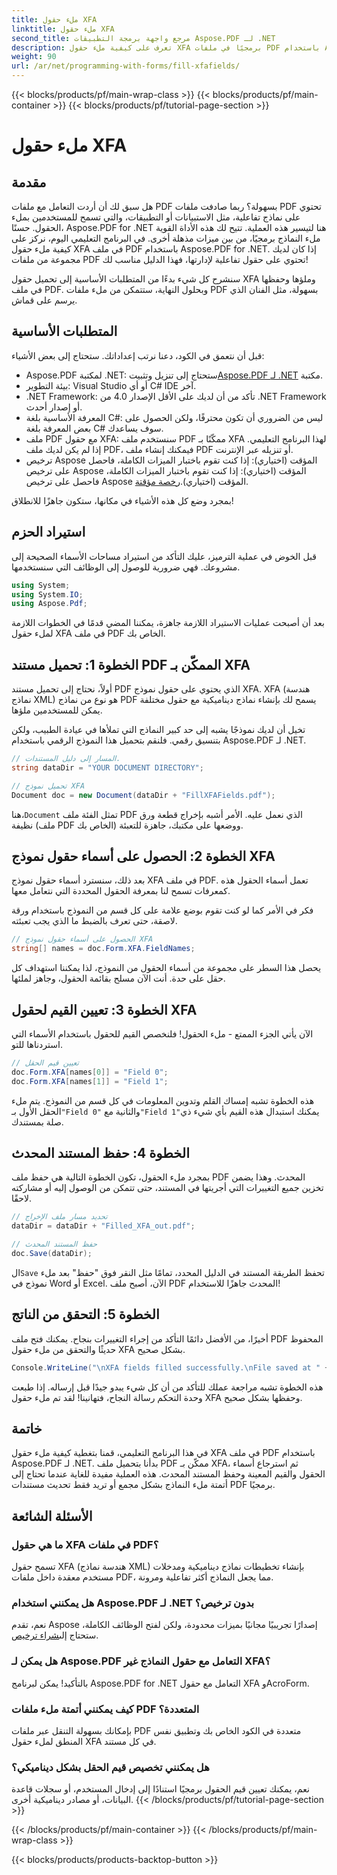 ```yaml
---
title: ملء حقول XFA
linktitle: ملء حقول XFA
second_title: مرجع واجهة برمجة التطبيقات Aspose.PDF لـ .NET
description: تعرف على كيفية ملء حقول XFA برمجيًا في ملفات PDF باستخدام Aspose.PDF for .NET من خلال هذا البرنامج التعليمي خطوة بخطوة. اكتشف أدوات معالجة PDF البسيطة والقوية.
weight: 90
url: /ar/net/programming-with-forms/fill-xfafields/
---
```


{{< blocks/products/pf/main-wrap-class >}}
{{< blocks/products/pf/main-container >}}
{{< blocks/products/pf/tutorial-page-section >}}

# ملء حقول XFA

## مقدمة

هل سبق لك أن أردت التعامل مع ملفات PDF بسهولة؟ ربما صادفت ملفات PDF تحتوي على نماذج تفاعلية، مثل الاستبيانات أو التطبيقات، والتي تسمح للمستخدمين بملء الحقول. حسنًا، Aspose.PDF for .NET هنا لتيسير هذه العملية. تتيح لك هذه الأداة القوية ملء النماذج برمجيًا، من بين ميزات مذهلة أخرى. في البرنامج التعليمي اليوم، نركز على كيفية ملء حقول XFA في ملف PDF باستخدام Aspose.PDF for .NET. إذا كان لديك مجموعة من ملفات PDF تحتوي على حقول تفاعلية لإدارتها، فهذا الدليل مناسب لك!

سنشرح كل شيء بدءًا من المتطلبات الأساسية إلى تحميل حقول XFA وملؤها وحفظها في ملف PDF. وبحلول النهاية، ستتمكن من ملء ملفات PDF بسهولة، مثل الفنان الذي يرسم على قماش.

## المتطلبات الأساسية

قبل أن نتعمق في الكود، دعنا نرتب إعداداتك. ستحتاج إلى بعض الأشياء:

-  Aspose.PDF لمكتبة .NET: ستحتاج إلى تنزيل وتثبيت[Aspose.PDF لـ .NET](https://releases.aspose.com/pdf/net/) مكتبة.
- بيئة التطوير: Visual Studio أو أي C# IDE آخر.
- .NET Framework: تأكد من أن لديك على الأقل الإصدار 4.0 من .NET Framework أو إصدار أحدث.
- المعرفة الأساسية بلغة C#: ليس من الضروري أن تكون محترفًا، ولكن الحصول على بعض المعرفة بلغة C# سوف يساعدك.
- ملف PDF مع حقول XFA: سنستخدم ملف PDF ممكّنًا بـ XFA لهذا البرنامج التعليمي. إذا لم يكن لديك ملف PDF، فيمكنك إنشاء ملف PDF أو تنزيله عبر الإنترنت.
-  ترخيص Aspose المؤقت (اختياري): إذا كنت تقوم باختبار الميزات الكاملة، فاحصل على ترخيص Aspose المؤقت (اختياري): إذا كنت تقوم باختبار الميزات الكاملة، فاحصل على ترخيص Aspose المؤقت (اختياري).[رخصة مؤقتة](https://purchase.aspose.com/temporary-license/).

بمجرد وضع كل هذه الأشياء في مكانها، ستكون جاهزًا للانطلاق!

## استيراد الحزم

قبل الخوض في عملية الترميز، عليك التأكد من استيراد مساحات الأسماء الصحيحة إلى مشروعك. فهي ضرورية للوصول إلى الوظائف التي سنستخدمها.

```csharp
using System;
using System.IO;
using Aspose.Pdf;
```

بعد أن أصبحت عمليات الاستيراد اللازمة جاهزة، يمكننا المضي قدمًا في الخطوات اللازمة لملء حقول XFA في ملف PDF الخاص بك.

## الخطوة 1: تحميل مستند PDF الممكّن بـ XFA

أولاً، نحتاج إلى تحميل مستند PDF الذي يحتوي على حقول نموذج XFA. XFA (هندسة نماذج XML) هو نوع من نماذج PDF يسمح لك بإنشاء نماذج ديناميكية مع حقول مختلفة يمكن للمستخدمين ملؤها.

تخيل أن لديك نموذجًا يشبه إلى حد كبير النماذج التي تملأها في عيادة الطبيب، ولكن بتنسيق رقمي. فلنقم بتحميل هذا النموذج الرقمي باستخدام Aspose.PDF لـ .NET.

```csharp
// المسار إلى دليل المستندات.
string dataDir = "YOUR DOCUMENT DIRECTORY";

// تحميل نموذج XFA
Document doc = new Document(dataDir + "FillXFAFields.pdf");
```

 هنا،`Document` تمثل الفئة ملف PDF الذي نعمل عليه. الأمر أشبه بإخراج قطعة ورق نظيفة (ملف PDF الخاص بك) ووضعها على مكتبك، جاهزة للتعبئة.

## الخطوة 2: الحصول على أسماء حقول نموذج XFA

بعد ذلك، سنسترد أسماء حقول نموذج XFA في ملف PDF. تعمل أسماء الحقول هذه كمعرفات تسمح لنا بمعرفة الحقول المحددة التي نتعامل معها.

فكر في الأمر كما لو كنت تقوم بوضع علامة على كل قسم من النموذج باستخدام ورقة لاصقة، حتى تعرف بالضبط ما الذي يجب تعبئته.

```csharp
// الحصول على أسماء حقول نموذج XFA
string[] names = doc.Form.XFA.FieldNames;
```

يحصل هذا السطر على مجموعة من أسماء الحقول من النموذج، لذا يمكننا استهداف كل حقل على حدة. أنت الآن مسلح بقائمة الحقول، وجاهز لملئها.

## الخطوة 3: تعيين القيم لحقول XFA

الآن يأتي الجزء الممتع - ملء الحقول! فلنخصص القيم للحقول باستخدام الأسماء التي استردناها للتو.

```csharp
// تعيين قيم الحقل
doc.Form.XFA[names[0]] = "Field 0";
doc.Form.XFA[names[1]] = "Field 1";
```

 هذه الخطوة تشبه إمساك القلم وتدوين المعلومات في كل قسم من النموذج. يتم ملء الحقل الأول بـ`"Field 0"` والثانية مع`"Field 1"`يمكنك استبدال هذه القيم بأي شيء ذي صلة بمستندك.

## الخطوة 4: حفظ المستند المحدث

بمجرد ملء الحقول، تكون الخطوة التالية هي حفظ ملف PDF المحدث. وهذا يضمن تخزين جميع التغييرات التي أجريتها في المستند، حتى تتمكن من الوصول إليه أو مشاركته لاحقًا.

```csharp
// تحديد مسار ملف الإخراج
dataDir = dataDir + "Filled_XFA_out.pdf";

// حفظ المستند المحدث
doc.Save(dataDir);
```

 ال`Save` تحفظ الطريقة المستند في الدليل المحدد، تمامًا مثل النقر فوق "حفظ" بعد ملء نموذج في Word أو Excel. الآن، أصبح ملف PDF المحدث جاهزًا للاستخدام!

## الخطوة 5: التحقق من الناتج

أخيرًا، من الأفضل دائمًا التأكد من إجراء التغييرات بنجاح. يمكنك فتح ملف PDF المحفوظ حديثًا والتحقق من ملء حقول XFA بشكل صحيح.

```csharp
Console.WriteLine("\nXFA fields filled successfully.\nFile saved at " + dataDir);
```

هذه الخطوة تشبه مراجعة عملك للتأكد من أن كل شيء يبدو جيدًا قبل إرساله. إذا طبعت وحدة التحكم رسالة النجاح، فتهانينا! لقد تم ملء حقول XFA وحفظها بشكل صحيح.

## خاتمة

في هذا البرنامج التعليمي، قمنا بتغطية كيفية ملء حقول XFA في ملف PDF باستخدام Aspose.PDF لـ .NET. بدأنا بتحميل ملف PDF ممكّن بـ XFA، ثم استرجاع أسماء الحقول والقيم المعينة وحفظ المستند المحدث. هذه العملية مفيدة للغاية عندما تحتاج إلى أتمتة ملء النماذج بشكل مجمع أو تريد فقط تحديث مستندات PDF برمجيًا.

## الأسئلة الشائعة

### ما هي حقول XFA في ملفات PDF؟
تسمح حقول XFA (هندسة نماذج XML) بإنشاء تخطيطات نماذج ديناميكية ومدخلات مستخدم معقدة داخل ملفات PDF، مما يجعل النماذج أكثر تفاعلية ومرونة.

### هل يمكنني استخدام Aspose.PDF لـ .NET بدون ترخيص؟
 نعم، تقدم Aspose إصدارًا تجريبيًا مجانيًا بميزات محدودة، ولكن لفتح الوظائف الكاملة، ستحتاج إلى[شراء ترخيص](https://purchase.aspose.com/buy).

### هل يمكن لـ Aspose.PDF التعامل مع حقول النماذج غير XFA؟
بالتأكيد! يمكن لبرنامج Aspose.PDF for .NET التعامل مع حقول XFA وAcroForm.

### كيف يمكنني أتمتة ملء ملفات PDF المتعددة؟
بإمكانك بسهولة التنقل عبر ملفات PDF متعددة في الكود الخاص بك وتطبيق نفس المنطق لملء حقول XFA في كل مستند.

### هل يمكنني تخصيص قيم الحقل بشكل ديناميكي؟
نعم، يمكنك تعيين قيم الحقول برمجيًا استنادًا إلى إدخال المستخدم، أو سجلات قاعدة البيانات، أو مصادر ديناميكية أخرى.
{{< /blocks/products/pf/tutorial-page-section >}}

{{< /blocks/products/pf/main-container >}}
{{< /blocks/products/pf/main-wrap-class >}}

{{< blocks/products/products-backtop-button >}}
